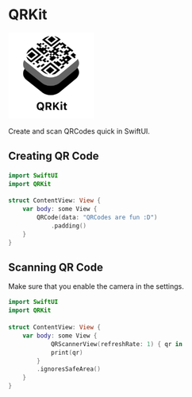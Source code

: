 # QRKit

<img src="https://github.com/FlorianHubl/QRKit/blob/main/Logo.png" width="173" height="173">

Create and scan QRCodes quick in SwiftUI.

## Creating QR Code

```swift
import SwiftUI
import QRKit

struct ContentView: View {
    var body: some View {
        QRCode(data: "QRCodes are fun :D")
            .padding()
    }
}
```

## Scanning QR Code

Make sure that you enable the camera in the settings.

```swift
import SwiftUI
import QRKit

struct ContentView: View {
    var body: some View {
            QRScannerView(refreshRate: 1) { qr in
            print(qr)
        }
        .ignoresSafeArea()
    }
}
```
